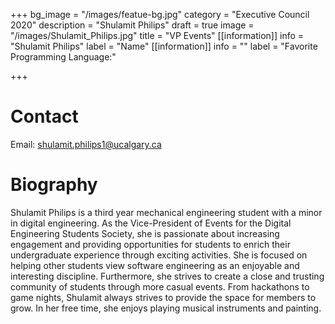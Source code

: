 +++
bg_image = "/images/featue-bg.jpg"
category = "Executive Council 2020"
description = "Shulamit Philips"
draft = true
image = "/images/Shulamit_Philips.jpg"
title = "VP Events"
[[information]]
info = "Shulamit Philips"
label = "Name"
[[information]]
info = ""
label = "Favorite Programming Language:"

+++
# Contact

Email: shulamit.philips1@ucalgary.ca

# Biography

Shulamit Philips is a third year mechanical engineering student with a minor in digital engineering. As the Vice-President of Events for the Digital Engineering Students Society, she is passionate about increasing engagement and providing opportunities for students to enrich their undergraduate experience through exciting activities. She is focused on helping other students view software engineering as an enjoyable and interesting discipline. Furthermore, she strives to create a close and trusting community of students through more casual events. From hackathons to game nights, Shulamit always strives to provide the space for members to grow. In her free time, she enjoys playing musical instruments and painting.
